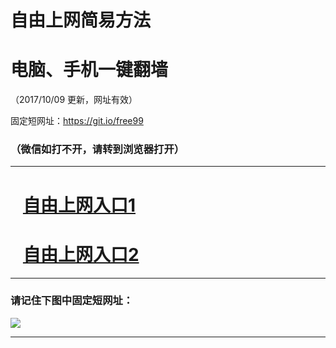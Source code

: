 ﻿# 自由上网简易方法

# 电脑、手机一键翻墙

（2017/10/09 更新，网址有效）

固定短网址：https://git.io/free99

### （微信如打不开，请转到浏览器打开）


***





# &nbsp;&nbsp; <a href="http://ft2863311302.fwq-tz-1001.info/fwqtz01.html?t=100900112542 " target="_blank">自由上网入口1</a>
# &nbsp;&nbsp; <a href="http://ft117257752.fwq-tz-1002.info/fwqtz02.html?t=100900117874 " target="_blank">自由上网入口2</a>
***

### 请记住下图中固定短网址：

<img src="https://s3-us-west-2.amazonaws.com/fwq-1001/yjfq-20170905okok.png" /> 


***


